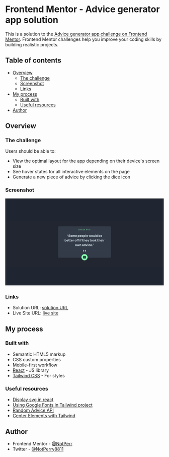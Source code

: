 # Frontend Mentor - Advice generator app solution

This is a solution to the [Advice generator app challenge on Frontend Mentor](https://www.frontendmentor.io/challenges/advice-generator-app-QdUG-13db). Frontend Mentor challenges help you improve your coding skills by building realistic projects.

## Table of contents

- [Overview](#overview)
  - [The challenge](#the-challenge)
  - [Screenshot](#screenshot)
  - [Links](#links)
- [My process](#my-process)
  - [Built with](#built-with)
  - [Useful resources](#useful-resources)
- [Author](#author)


## Overview

### The challenge

Users should be able to:

- View the optimal layout for the app depending on their device's screen size
- See hover states for all interactive elements on the page
- Generate a new piece of advice by clicking the dice icon

### Screenshot

![](./screenshot.jpg)

### Links

- Solution URL: [solution URL](https://spiffy-custard-ebdb7f.netlify.app/)
- Live Site URL: [live site](https://spiffy-custard-ebdb7f.netlify.app/)

## My process

### Built with

- Semantic HTML5 markup
- CSS custom properties
- Mobile-first workflow
- [React](https://reactjs.org/) - JS library
- [Tailwind CSS](https://tailwindcss.com/) - For styles



### Useful resources

- [Display svg in react](https://stackoverflow.com/questions/52163810/how-do-i-reference-a-local-svg-in-react)
- [Using Google Fonts in Tailwind project](https://www.elvisduru.com/blog/how-to-add-google-fonts-tailwind)
- [Random Advice API](https://api.adviceslip.com/)
- [Center Elements with Tailwind](https://daily-dev-tips.com/posts/center-elements-with-tailwind-css/)

## Author

- Frontend Mentor - [@NotPerr](https://www.frontendmentor.io/profile/NotPerr)
- Twitter - [@NotPerry8811](https://www.twitter.com/NotPerry8811)


